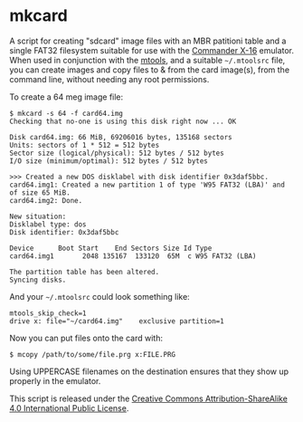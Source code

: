 # mkcard

A script for creating "sdcard" image files with an MBR patitioni table and a single FAT32 filesystem suitable for use with the [Commander X-16](https://www.commanderx16.com) emulator.  When used in conjunction with the [mtools](https://www.gnu.org/software/mtools/), and a suitable `~/.mtoolsrc` file, you can create images and copy files to & from the card image(s), from the command line, without needing any root permissions.

To create a 64 meg image file:

```
$ mkcard -s 64 -f card64.img
Checking that no-one is using this disk right now ... OK

Disk card64.img: 66 MiB, 69206016 bytes, 135168 sectors
Units: sectors of 1 * 512 = 512 bytes
Sector size (logical/physical): 512 bytes / 512 bytes
I/O size (minimum/optimal): 512 bytes / 512 bytes

>>> Created a new DOS disklabel with disk identifier 0x3daf5bbc.
card64.img1: Created a new partition 1 of type 'W95 FAT32 (LBA)' and of size 65 MiB.
card64.img2: Done.

New situation:
Disklabel type: dos
Disk identifier: 0x3daf5bbc

Device      Boot Start    End Sectors Size Id Type
card64.img1       2048 135167  133120  65M  c W95 FAT32 (LBA)

The partition table has been altered.
Syncing disks.
```

And your `~/.mtoolsrc` could look something like:

```
mtools_skip_check=1 
drive x: file="~/card64.img"    exclusive partition=1
```

Now you can put files onto the card with:

```
$ mcopy /path/to/some/file.prg x:FILE.PRG
```

Using UPPERCASE filenames on the destination ensures that they show up properly in the emulator.

This script is released under the [Creative Commons Attribution-ShareAlike 4.0 International Public License](https://creativecommons.org/licenses/by-sa/4.0/legalcode).
